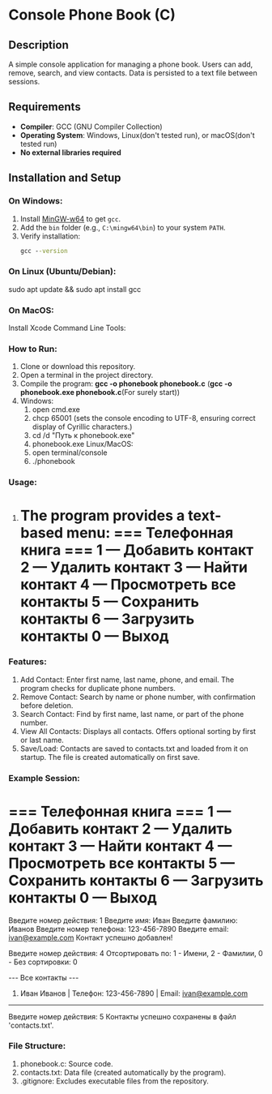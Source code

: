 # Console Phone Book (C)

## Description
A simple console application for managing a phone book. Users can add, remove, search, and view contacts. Data is persisted to a text file between sessions.

## Requirements
- **Compiler**: GCC (GNU Compiler Collection)
- **Operating System**: Windows, Linux(don't tested run), or macOS(don't tested run)
- **No external libraries required**

## Installation and Setup

### On Windows:
1. Install [MinGW-w64](https://www.mingw-w64.org/) to get `gcc`.
2. Add the `bin` folder (e.g., `C:\mingw64\bin`) to your system `PATH`.
3. Verify installation:
   ```cmd
   gcc --version
### On Linux (Ubuntu/Debian):
   sudo apt update && sudo apt install gcc
### On MacOS:
   Install Xcode Command Line Tools:
### How to Run:
   1. Clone or download this repository.
   2. Open a terminal in the project directory.
   3. Compile the program:
      **gcc -o phonebook phonebook.c** (**gcc -o phonebook.exe phonebook.c**(For surely start))
   4. Windows:
        1. open cmd.exe
        2. chcp 65001 (sets the console encoding to UTF-8, ensuring correct display of Cyrillic characters.)
        3. cd /d "Путь к phonebook.exe"
        4. phonebook.exe 
      Linux/MacOS:
        1. open terminal/console
        2. ./phonebook
### Usage:
   1. The program provides a text-based menu:
      === Телефонная книга ===
      1 — Добавить контакт
      2 — Удалить контакт
      3 — Найти контакт
      4 — Просмотреть все контакты
      5 — Сохранить контакты
      6 — Загрузить контакты
      0 — Выход
      ========================
### Features:
   1. Add Contact: Enter first name, last name, phone, and email. The program checks for duplicate phone numbers.
   2. Remove Contact: Search by name or phone number, with confirmation before deletion.
   3. Search Contact: Find by first name, last name, or part of the phone number.
   4. View All Contacts: Displays all contacts. Offers optional sorting by first or last name.
   5. Save/Load: Contacts are saved to contacts.txt and loaded from it on startup. The file is created automatically on first save.
### Example Session:
   === Телефонная книга ===
   1 — Добавить контакт
   2 — Удалить контакт
   3 — Найти контакт
   4 — Просмотреть все контакты
   5 — Сохранить контакты
   6 — Загрузить контакты
   0 — Выход
   ========================
   Введите номер действия: 1
   Введите имя: Иван
   Введите фамилию: Иванов
   Введите номер телефона: 123-456-7890
   Введите email: ivan@example.com
   Контакт успешно добавлен!
   
   Введите номер действия: 4
   Отсортировать по: 1 - Имени, 2 - Фамилии, 0 - Без сортировки: 0
   
   --- Все контакты ---
   1. Иван Иванов | Телефон: 123-456-7890 | Email: ivan@example.com
   --------------------
   
   Введите номер действия: 5
   Контакты успешно сохранены в файл 'contacts.txt'.
### File Structure:
   1. phonebook.c: Source code.
   2. contacts.txt: Data file (created automatically by the program).
   3. .gitignore: Excludes executable files from the repository.